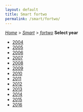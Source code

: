 ```yaml
---
layout: default
title: Smart fortwo
permalink: /smart/fortwo/
---
```

[*Home*](/) > [*Smart*](/smart/) > [*fortwo*](/smart/fortwo/)
**Select year**
- [2004](/smart/fortwo/2004/)
- [2005](/smart/fortwo/2005/)
- [2006](/smart/fortwo/2006/)
- [2007](/smart/fortwo/2007/)
- [2008](/smart/fortwo/2008/)
- [2009](/smart/fortwo/2009/)
- [2010](/smart/fortwo/2010/)
- [2011](/smart/fortwo/2011/)
- [2012](/smart/fortwo/2012/)
- [2013](/smart/fortwo/2013/)
- [2014](/smart/fortwo/2014/)
- [2015](/smart/fortwo/2015/)
- [2016](/smart/fortwo/2016/)